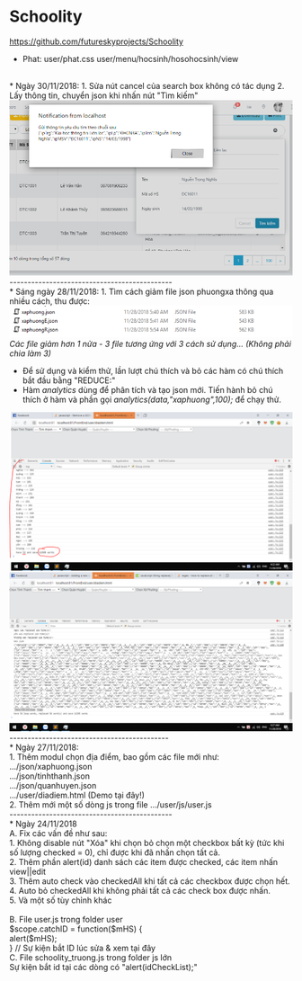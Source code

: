 # Schoolity
https://github.com/futureskyprojects/Schoolity
<br/>
* Phat:
	user/phat.css
	user/menu/hocsinh/hosohocsinh/view
<br/>
* Ngày 30/11/2018:
1. Sửa nút cancel của search box không có tác dụng
2. Lấy thông tin, chuyển json khi nhấn nút "Tìm kiếm"
<img src="log/SearchX.PNG"/><br/>
---------------------------------------------


<br/>
* Sáng ngày 28/11/2018:
1. Tìm cách giảm file json phuongxa thông qua nhiều cách, thu được:
<img src="log/phuongXaMoi.PNG"/>
<i> Các file giảm hơn 1 nửa - 3 file tương ứng với 3 cách sử dụng... (Không phải chia làm 3) </i>

- Để sử dụng và kiểm thử, lần lượt chú thích và bỏ các hàm có chú thích bắt đầu bằng "REDUCE:"
- Hàm <i>analytics</i> dùng để phân tích và tạo json mới. Tiến hành bỏ chú thích ở hàm và phần gọi <i>analytics(data,"xaphuong",100);</i> để chạy thử.
<img src="log/analytics.PNG"/>
<img src="log/reduce.PNG"/><br/>
--------------------------------------------
<br/>
* Ngày 27/11/2018:
<br/>
1. Thêm modul chọn địa điểm, bao gồm các file mới như:
<br/>
.../json/xaphuong.json<br/>
.../json/tinhthanh.json<br/>
.../json/quanhuyen.json<br/>
.../user/diadiem.html (Demo tại đây!)<br/>
2. Thêm mới một số dòng js trong file .../user/js/user.js
<br/>
---------------------------------------------
<br/>
* Ngày 24/11/2018
<br/>
A. Fix các vấn đề như sau:<br/>
1. Không disable nút "Xóa" khi chọn bỏ chọn một checkbox bất kỳ (tức khi số lượng checked = 0), chỉ được khi đã nhấn chọn tất cả.<br/>
2. Thêm phần alert(id) danh sách các item được checked, các item nhấn view||edit<br/>
3. Thêm auto check vào checkedAll khi tất cả các checkbox được chọn hết.<br/>
4. Auto bỏ checkedAll khi không phải tất cả các check box được nhấn.<br/>
5. Và một số tùy chỉnh khác<br/>
<br/>
B. File user.js trong folder user<br/>
$scope.catchID = function($mHS) {<br/>
      alert($mHS);<br/>
    } // Sự kiện bắt ID lúc sửa & xem tại đây<br/>
C. File schoolity_truong.js trong folder js lớn<br/>
Sự kiện bắt id tại các dòng có "alert(idCheckList);"<br/>
<br/>
<br/>
<br/>
